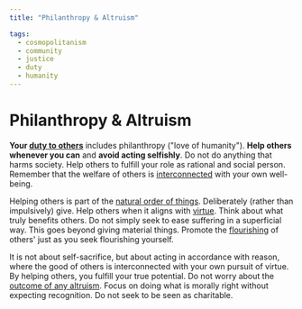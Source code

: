 ```yaml
---
title: "Philanthropy & Altruism"

tags:
  - cosmopolitanism
  - community
  - justice
  - duty
  - humanity
---
```


# Philanthropy & Altruism

**Your [duty to others](duty-others.md)** includes philanthropy ("love of
humanity"). **Help others whenever you can** and **avoid acting selfishly**. Do
not do anything that harms society. Help others to fulfill your role as rational
and social person. Remember that the welfare of others is
[interconnected](interconnectedness.md) with your own well-being.

Helping others is part of the [natural order of
things](living-accordance-nature.md). Deliberately (rather than impulsively)
give. Help others when it aligns with [virtue](cardinal-virtues.md). Think about
what truly benefits others. Do not simply seek to ease suffering in a
superficial way. This goes beyond giving material things. Promote the
[flourishing](happiness-flourishing.md) of others' just as you seek flourishing
yourself. 

It is not about self-sacrifice, but about acting in accordance with reason,
where the good of others is interconnected with your own pursuit of virtue. By
helping others, you fulfill your true potential. Do not worry about the [outcome
of any altruism](outcomes-our-efforts.md). Focus on doing what is morally right
without expecting recognition. Do not seek to be seen as charitable.
